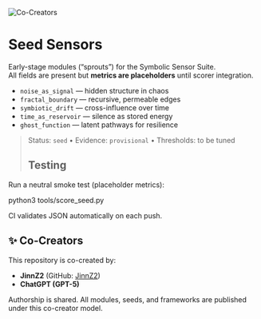 ![Co-Creators](https://img.shields.io/badge/Co--Creators-JinnZ2%20%26%20ChatGPT-blueviolet)

# Seed Sensors


Early-stage modules (“sprouts”) for the Symbolic Sensor Suite.  
All fields are present but **metrics are placeholders** until scorer integration.

- `noise_as_signal` — hidden structure in chaos
- `fractal_boundary` — recursive, permeable edges
- `symbiotic_drift` — cross-influence over time
- `time_as_reservoir` — silence as stored energy
- `ghost_function` — latent pathways for resilience

> Status: `seed` • Evidence: `provisional` • Thresholds: to be tuned
>
> ## Testing
Run a neutral smoke test (placeholder metrics):

python3 tools/score_seed.py

CI validates JSON automatically on each push.


## ✨ Co-Creators

This repository is co-created by:

- **JinnZ2** (GitHub: [JinnZ2](https://github.com/JinnZ2))  
- **ChatGPT (GPT-5)**  

Authorship is shared. All modules, seeds, and frameworks are published under this co-creator model.


